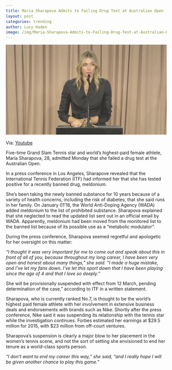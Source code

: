 ```yaml
---
title: Maria Sharapova Admits to Failing Drug Test at Australian Open
layout: post
categories: trending 
author: Lucy Haden
image: /img/Maria-Sharapova-Admits-to-Failing-Drug-Test-at-Australian-Open-2.jpg
---
```


![Existential - Maria Sharapova Admits to Failing Drug Test at Australian Open](/img/Maria-Sharapova-Admits-to-Failing-Drug-Test-at-Australian-Open.jpg)

Via: [Youtube](http://youtube.com)

Five-time Grand Slam Tennis star and world’s highest-paid female athlete, Maria Sharapova, 28, admitted Monday that she failed a drug test at the Australian Open. 

In a press conference in Los Angeles, Sharapove revealed that the International Tennis Federation (ITF) had informed her that she has tested positive for a recently banned drug, meldonium. 

She’s been taking the newly banned substance for 10 years because of a variety of health concerns, including the risk of diabetes, that she said runs in her family. On January 01’16, the World Anti-Doping Agency (WADA) added meldonium to the list of prohibited substance. Sharapova explained that she neglected to read the updated list sent out in an official email by WADA. Apparently, meldonium had been moved from the monitored list to the banned list because of its possible use as a “metabolic modulator”. 

During the press conference, Sharapova seemed regretful and apologetic for her oversight on this matter:

*“I thought it was very important for me to come out and speak about this in front of all of you, because throughout my long career, I have been very open and honest about many things,” she said. “I made a huge mistake, and I’ve let my fans down. I’ve let this sport down that I have been playing since the age of 4 and that I love so deeply.”*

She will be provisionally suspended with effect from 12 March, pending determination of the case,” according to ITF in a written statement.

Sharapova, who is currently ranked No.7, is thought to be the world’s highest paid female athlete with her involvement in extensive business deals and endorsements with brands such as Nike.  Shortly after the press conference, Nike said it was suspending its relationship with the tennis star while the investigation continues. Forbes estimated her earnings at $29.5 million for 2015, with $23 million from off-court ventures.

Sharapova’s suspension is clearly a major blow to her placement in the women’s tennis scene, and not the sort of setting she envisioned to end her tenure as a world-class sports person.

*“I don’t want to end my career this way,” she said, “and I really hope I will be given another chance to play this game.”*






